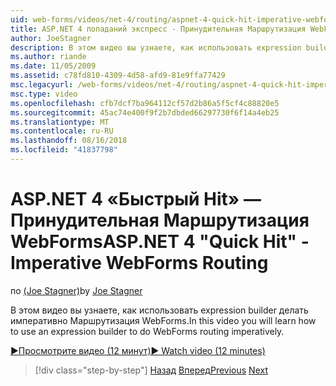 ```yaml
---
uid: web-forms/videos/net-4/routing/aspnet-4-quick-hit-imperative-webforms-routing
title: ASP.NET 4 попаданий экспресс - Принудительная Маршрутизация WebForms
author: JoeStagner
description: В этом видео вы узнаете, как использовать expression builder делать императивно Маршрутизация WebForms.
ms.author: riande
ms.date: 11/05/2009
ms.assetid: c78fd810-4309-4d58-afd9-81e9ffa77429
msc.legacyurl: /web-forms/videos/net-4/routing/aspnet-4-quick-hit-imperative-webforms-routing
msc.type: video
ms.openlocfilehash: cfb7dcf7ba964112cf57d2b86a5f5cf4c88820e5
ms.sourcegitcommit: 45ac74e400f9f2b7dbded66297730f6f14a4eb25
ms.translationtype: MT
ms.contentlocale: ru-RU
ms.lasthandoff: 08/16/2018
ms.locfileid: "41837798"
---
```

<a name="aspnet-4-quick-hit---imperative-webforms-routing"></a><span data-ttu-id="6f8be-103">ASP.NET 4 «Быстрый Hit» — Принудительная Маршрутизация WebForms</span><span class="sxs-lookup"><span data-stu-id="6f8be-103">ASP.NET 4 "Quick Hit" - Imperative WebForms Routing</span></span>
====================
<span data-ttu-id="6f8be-104">по [(Joe Stagner)](https://github.com/JoeStagner)</span><span class="sxs-lookup"><span data-stu-id="6f8be-104">by [Joe Stagner](https://github.com/JoeStagner)</span></span>

<span data-ttu-id="6f8be-105">В этом видео вы узнаете, как использовать expression builder делать императивно Маршрутизация WebForms.</span><span class="sxs-lookup"><span data-stu-id="6f8be-105">In this video you will learn how to use an expression builder to do WebForms routing imperatively.</span></span> 

[<span data-ttu-id="6f8be-106">&#9654;Просмотрите видео (12 минут)</span><span class="sxs-lookup"><span data-stu-id="6f8be-106">&#9654; Watch video (12 minutes)</span></span>](https://channel9.msdn.com/Blogs/ASP-NET-Site-Videos/aspnet-4-quick-hit-imperative-webforms-routing)

> [!div class="step-by-step"]
> <span data-ttu-id="6f8be-107">[Назад](aspnet-4-quick-hit-permanent-redirect.md)
> [Вперед](aspnet-4-quick-hit-declarative-webforms-routing.md)</span><span class="sxs-lookup"><span data-stu-id="6f8be-107">[Previous](aspnet-4-quick-hit-permanent-redirect.md)
[Next](aspnet-4-quick-hit-declarative-webforms-routing.md)</span></span>
